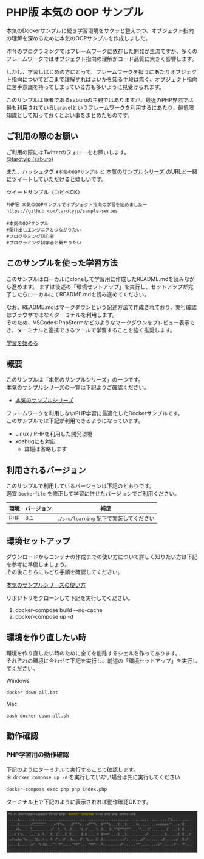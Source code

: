 # PHP版 本気の OOP サンプル

本気のDockerサンプルに続き学習環境をサクッと整えつつ、オブジェクト指向の理解を深めるために本気のOOPサンプルを作成しました。

昨今のプログラミングではフレームワークに依存した開発が主流ですが、多くのフレームワークではオブジェクト指向の理解がコード品質に大きく影響します。

しかし、学習しはじめの方にとって、フレームワークを扱うにあたりオブジェクト指向についてどこまで理解すればよいかを知る手段は無く、オブジェクト指向に苦手意識を持ってしまっている方も多いように見受けられます。

このサンプルは筆者であるsaburoの主観ではありますが、最近のPHP界隈では最も利用されているLaravelというフレームワークを利用するにあたり、最低限知識として知っておくとよい事をまとめたものです。

## ご利用の際のお願い

ご利用の際にはTwitterのフォローをお願いします。  
[@tarotyjp (saburo)](https://twitter.com/tarotyjp)

また、ハッシュタグ `#本気のOOPサンプル` と [本気のサンプルシリーズ](https://github.com/tarotyjp/sample-series) のURLと一緒にツイートしていただけると嬉しいです。

ツイートサンプル（コピペOK）

```text
PHP版 本気のOOPサンプルでオブジェクト指向の学習を始めましたー
https://github.com/tarotyjp/sample-series

#本気のOOPサンプル
#駆け出しエンジニアとつながりたい 
#プログラミング初心者 
#プログラミング初学者と繋がりたい 
```

## このサンプルを使った学習方法


このサンプルはローカルにcloneして学習用に作成したREADME.mdを読みながら進めます。
まずは後述の「環境セットアップ」を実行し、セットアップが完了したらローカルにてREADME.mdを読み進めてください。

なお、README.mdはマークダウンという記述方法で作成されており、実行確認はブラウザではなくターミナルを利用します。  
そのため、VSCodeやPhpStormなどのようなマークダウンをプレビュー表示でき、ターミナルと連携できるツールで学習することを強く推奨します。

[学習を始める](src/README.md)

## 概要

このサンプルは「本気のサンプルシリーズ」の一つです。  
本気のサンプルシリーズの一覧は下記よりご確認ください。

- [本気のサンプルシリーズ](https://github.com/tarotyjp/sample-series)

フレームワークを利用しないPHP学習に最適化したDockerサンプルです。  
このサンプルでは下記が利用できるようになっています。

- Linux / PHPを利用した開発環境
- xdebugにも対応
    - 詳細は省略します

## 利用されるバージョン

このサンプルで利用しているバージョンは下記のとおりです。  
適宜 `Dockerfile` を修正して学習に併せたバージョンでご利用ください。

| 環境    | バージョン | 補足                                 |
|-------|-------|------------------------------------|
| PHP   | 8.1   | `./src/learning` 配下で実装してください       |

## 環境セットアップ

ダウンロードからコンテナの作成までの使い方について詳しく知りたい方は下記を参考に準備しましょう。  
その後こちらにもどり手順を確認してください。

[本気のサンプルシリーズの使い方](https://github.com/tarotyjp/sample-series/blob/main/manuals/download-docker.md)

リポジトリをクローンして下記を実行してください。

1. docker-compose build --no-cache
2. docker-compose up -d

## 環境を作り直したい時

環境を作り直したい時のために全てを削除するシェルを作ってあります。  
それぞれの環境に合わせて下記を実行し、前述の「環境セットアップ」を実行してください。

Windows

```
docker-down-all.bat
```

Mac

```
bash docker-down-all.sh
```

## 動作確認

### PHP学習用の動作確認

下記のようにターミナルで実行することで確認します。    
＊ `docker compose up -d` を実行していない場合は先に実行してください

```bash
docker-compose exec php php index.php
```

ターミナル上で下記のように表示されれば動作確認OKです。  

![PHP動作確認](images/confirm_php.png)
